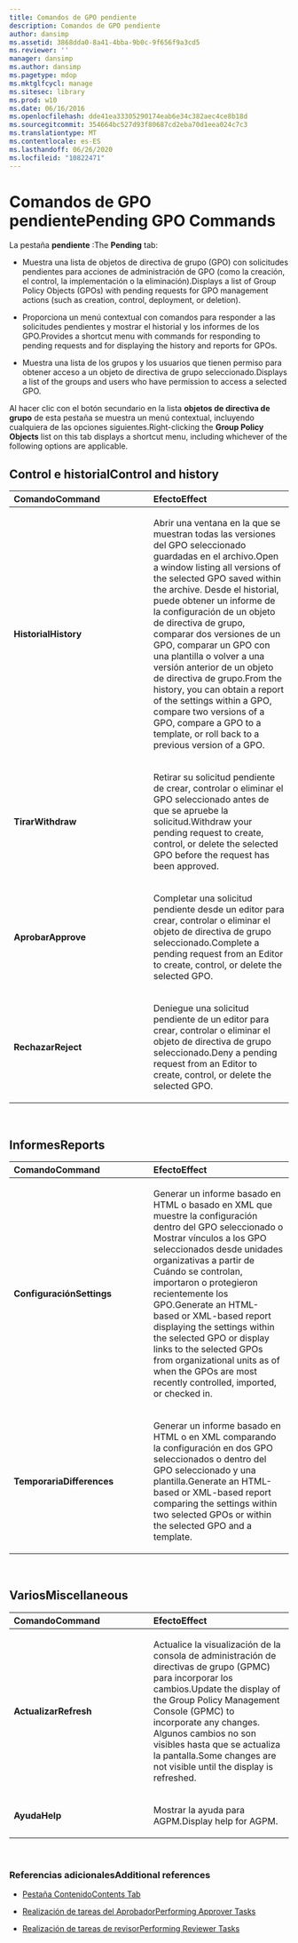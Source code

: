 ```yaml
---
title: Comandos de GPO pendiente
description: Comandos de GPO pendiente
author: dansimp
ms.assetid: 3868dda0-8a41-4bba-9b0c-9f656f9a3cd5
ms.reviewer: ''
manager: dansimp
ms.author: dansimp
ms.pagetype: mdop
ms.mktglfcycl: manage
ms.sitesec: library
ms.prod: w10
ms.date: 06/16/2016
ms.openlocfilehash: dde41ea33305290174eab6e34c382aec4ce8b18d
ms.sourcegitcommit: 354664bc527d93f80687cd2eba70d1eea024c7c3
ms.translationtype: MT
ms.contentlocale: es-ES
ms.lasthandoff: 06/26/2020
ms.locfileid: "10822471"
---
```

# <span data-ttu-id="81c32-103">Comandos de GPO pendiente</span><span class="sxs-lookup"><span data-stu-id="81c32-103">Pending GPO Commands</span></span>


<span data-ttu-id="81c32-104">La pestaña **pendiente** :</span><span class="sxs-lookup"><span data-stu-id="81c32-104">The **Pending** tab:</span></span>

-   <span data-ttu-id="81c32-105">Muestra una lista de objetos de directiva de grupo (GPO) con solicitudes pendientes para acciones de administración de GPO (como la creación, el control, la implementación o la eliminación).</span><span class="sxs-lookup"><span data-stu-id="81c32-105">Displays a list of Group Policy Objects (GPOs) with pending requests for GPO management actions (such as creation, control, deployment, or deletion).</span></span>

-   <span data-ttu-id="81c32-106">Proporciona un menú contextual con comandos para responder a las solicitudes pendientes y mostrar el historial y los informes de los GPO.</span><span class="sxs-lookup"><span data-stu-id="81c32-106">Provides a shortcut menu with commands for responding to pending requests and for displaying the history and reports for GPOs.</span></span>

-   <span data-ttu-id="81c32-107">Muestra una lista de los grupos y los usuarios que tienen permiso para obtener acceso a un objeto de directiva de grupo seleccionado.</span><span class="sxs-lookup"><span data-stu-id="81c32-107">Displays a list of the groups and users who have permission to access a selected GPO.</span></span>

<span data-ttu-id="81c32-108">Al hacer clic con el botón secundario en la lista **objetos de directiva de grupo** de esta pestaña se muestra un menú contextual, incluyendo cualquiera de las opciones siguientes.</span><span class="sxs-lookup"><span data-stu-id="81c32-108">Right-clicking the **Group Policy Objects** list on this tab displays a shortcut menu, including whichever of the following options are applicable.</span></span>

## <span data-ttu-id="81c32-109">Control e historial</span><span class="sxs-lookup"><span data-stu-id="81c32-109">Control and history</span></span>


<table>
<colgroup>
<col width="50%" />
<col width="50%" />
</colgroup>
<thead>
<tr class="header">
<th align="left"><span data-ttu-id="81c32-110">Comando</span><span class="sxs-lookup"><span data-stu-id="81c32-110">Command</span></span></th>
<th align="left"><span data-ttu-id="81c32-111">Efecto</span><span class="sxs-lookup"><span data-stu-id="81c32-111">Effect</span></span></th>
</tr>
</thead>
<tbody>
<tr class="odd">
<td align="left"><p><strong><span data-ttu-id="81c32-112">Historial</span><span class="sxs-lookup"><span data-stu-id="81c32-112">History</span></span></strong></p></td>
<td align="left"><p><span data-ttu-id="81c32-113">Abrir una ventana en la que se muestran todas las versiones del GPO seleccionado guardadas en el archivo.</span><span class="sxs-lookup"><span data-stu-id="81c32-113">Open a window listing all versions of the selected GPO saved within the archive.</span></span> <span data-ttu-id="81c32-114">Desde el historial, puede obtener un informe de la configuración de un objeto de directiva de grupo, comparar dos versiones de un GPO, comparar un GPO con una plantilla o volver a una versión anterior de un objeto de directiva de grupo.</span><span class="sxs-lookup"><span data-stu-id="81c32-114">From the history, you can obtain a report of the settings within a GPO, compare two versions of a GPO, compare a GPO to a template, or roll back to a previous version of a GPO.</span></span></p></td>
</tr>
<tr class="even">
<td align="left"><p><strong><span data-ttu-id="81c32-115">Tirar</span><span class="sxs-lookup"><span data-stu-id="81c32-115">Withdraw</span></span></strong></p></td>
<td align="left"><p><span data-ttu-id="81c32-116">Retirar su solicitud pendiente de crear, controlar o eliminar el GPO seleccionado antes de que se apruebe la solicitud.</span><span class="sxs-lookup"><span data-stu-id="81c32-116">Withdraw your pending request to create, control, or delete the selected GPO before the request has been approved.</span></span></p></td>
</tr>
<tr class="odd">
<td align="left"><p><strong><span data-ttu-id="81c32-117">Aprobar</span><span class="sxs-lookup"><span data-stu-id="81c32-117">Approve</span></span></strong></p></td>
<td align="left"><p><span data-ttu-id="81c32-118">Completar una solicitud pendiente desde un editor para crear, controlar o eliminar el objeto de directiva de grupo seleccionado.</span><span class="sxs-lookup"><span data-stu-id="81c32-118">Complete a pending request from an Editor to create, control, or delete the selected GPO.</span></span></p></td>
</tr>
<tr class="even">
<td align="left"><p><strong><span data-ttu-id="81c32-119">Rechazar</span><span class="sxs-lookup"><span data-stu-id="81c32-119">Reject</span></span></strong></p></td>
<td align="left"><p><span data-ttu-id="81c32-120">Deniegue una solicitud pendiente de un editor para crear, controlar o eliminar el objeto de directiva de grupo seleccionado.</span><span class="sxs-lookup"><span data-stu-id="81c32-120">Deny a pending request from an Editor to create, control, or delete the selected GPO.</span></span></p></td>
</tr>
</tbody>
</table>

 

## <span data-ttu-id="81c32-121">Informes</span><span class="sxs-lookup"><span data-stu-id="81c32-121">Reports</span></span>


<table>
<colgroup>
<col width="50%" />
<col width="50%" />
</colgroup>
<thead>
<tr class="header">
<th align="left"><span data-ttu-id="81c32-122">Comando</span><span class="sxs-lookup"><span data-stu-id="81c32-122">Command</span></span></th>
<th align="left"><span data-ttu-id="81c32-123">Efecto</span><span class="sxs-lookup"><span data-stu-id="81c32-123">Effect</span></span></th>
</tr>
</thead>
<tbody>
<tr class="odd">
<td align="left"><p><strong><span data-ttu-id="81c32-124">Configuración</span><span class="sxs-lookup"><span data-stu-id="81c32-124">Settings</span></span></strong></p></td>
<td align="left"><p><span data-ttu-id="81c32-125">Generar un informe basado en HTML o basado en XML que muestre la configuración dentro del GPO seleccionado o Mostrar vínculos a los GPO seleccionados desde unidades organizativas a partir de Cuándo se controlan, importaron o protegieron recientemente los GPO.</span><span class="sxs-lookup"><span data-stu-id="81c32-125">Generate an HTML-based or XML-based report displaying the settings within the selected GPO or display links to the selected GPOs from organizational units as of when the GPOs are most recently controlled, imported, or checked in.</span></span></p></td>
</tr>
<tr class="even">
<td align="left"><p><strong><span data-ttu-id="81c32-126">Temporaria</span><span class="sxs-lookup"><span data-stu-id="81c32-126">Differences</span></span></strong></p></td>
<td align="left"><p><span data-ttu-id="81c32-127">Generar un informe basado en HTML o en XML comparando la configuración en dos GPO seleccionados o dentro del GPO seleccionado y una plantilla.</span><span class="sxs-lookup"><span data-stu-id="81c32-127">Generate an HTML-based or XML-based report comparing the settings within two selected GPOs or within the selected GPO and a template.</span></span></p></td>
</tr>
</tbody>
</table>

 

## <span data-ttu-id="81c32-128">Varios</span><span class="sxs-lookup"><span data-stu-id="81c32-128">Miscellaneous</span></span>


<table>
<colgroup>
<col width="50%" />
<col width="50%" />
</colgroup>
<thead>
<tr class="header">
<th align="left"><span data-ttu-id="81c32-129">Comando</span><span class="sxs-lookup"><span data-stu-id="81c32-129">Command</span></span></th>
<th align="left"><span data-ttu-id="81c32-130">Efecto</span><span class="sxs-lookup"><span data-stu-id="81c32-130">Effect</span></span></th>
</tr>
</thead>
<tbody>
<tr class="odd">
<td align="left"><p><strong><span data-ttu-id="81c32-131">Actualizar</span><span class="sxs-lookup"><span data-stu-id="81c32-131">Refresh</span></span></strong></p></td>
<td align="left"><p><span data-ttu-id="81c32-132">Actualice la visualización de la consola de administración de directivas de grupo (GPMC) para incorporar los cambios.</span><span class="sxs-lookup"><span data-stu-id="81c32-132">Update the display of the Group Policy Management Console (GPMC) to incorporate any changes.</span></span> <span data-ttu-id="81c32-133">Algunos cambios no son visibles hasta que se actualiza la pantalla.</span><span class="sxs-lookup"><span data-stu-id="81c32-133">Some changes are not visible until the display is refreshed.</span></span></p></td>
</tr>
<tr class="even">
<td align="left"><p><strong><span data-ttu-id="81c32-134">Ayuda</span><span class="sxs-lookup"><span data-stu-id="81c32-134">Help</span></span></strong></p></td>
<td align="left"><p><span data-ttu-id="81c32-135">Mostrar la ayuda para AGPM.</span><span class="sxs-lookup"><span data-stu-id="81c32-135">Display help for AGPM.</span></span></p></td>
</tr>
</tbody>
</table>

 

### <span data-ttu-id="81c32-136">Referencias adicionales</span><span class="sxs-lookup"><span data-stu-id="81c32-136">Additional references</span></span>

-   [<span data-ttu-id="81c32-137">Pestaña Contenido</span><span class="sxs-lookup"><span data-stu-id="81c32-137">Contents Tab</span></span>](contents-tab-agpm30ops.md)

-   [<span data-ttu-id="81c32-138">Realización de tareas del Aprobador</span><span class="sxs-lookup"><span data-stu-id="81c32-138">Performing Approver Tasks</span></span>](performing-approver-tasks-agpm30ops.md)

-   [<span data-ttu-id="81c32-139">Realización de tareas de revisor</span><span class="sxs-lookup"><span data-stu-id="81c32-139">Performing Reviewer Tasks</span></span>](performing-reviewer-tasks-agpm30ops.md)

 

 





